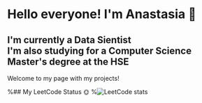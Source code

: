 # Hello everyone! I'm Anastasia 🌺
## I'm currently a Data Sientist <br/> I'm also studying for a Computer Science Master's degree at the HSE 
Welcome to my page with my projects!

%## My LeetCode Status 🌞
%![LeetCode stats](https://leetcode.com/AnDore21/)
